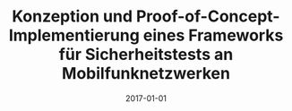 ---
abstract: ''
authors:
- Roman Khassraf
date: '2017-01-01'
featured: false
publication_types:
- '7'
publishDate: '2017-01-01'
title: Konzeption und Proof-of-Concept-Implementierung eines Frameworks für Sicherheitstests
  an Mobilfunknetzwerken
url_pdf: ''
---